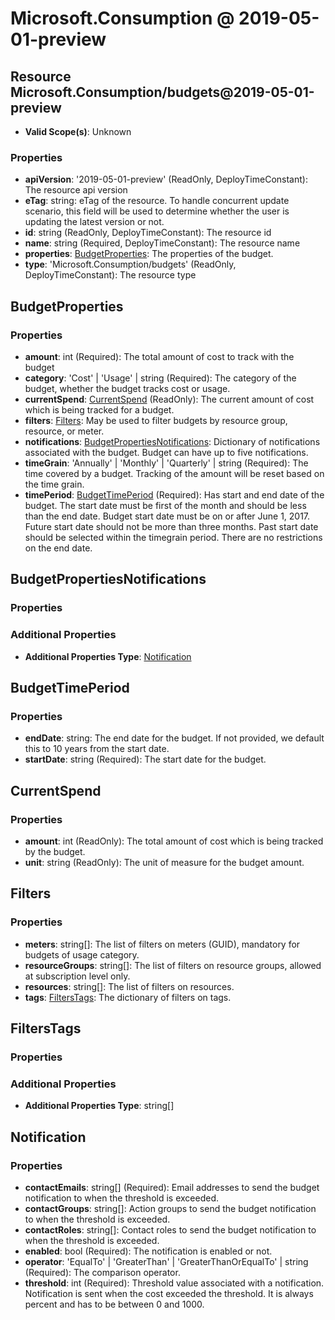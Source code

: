 # Microsoft.Consumption @ 2019-05-01-preview

## Resource Microsoft.Consumption/budgets@2019-05-01-preview
* **Valid Scope(s)**: Unknown
### Properties
* **apiVersion**: '2019-05-01-preview' (ReadOnly, DeployTimeConstant): The resource api version
* **eTag**: string: eTag of the resource. To handle concurrent update scenario, this field will be used to determine whether the user is updating the latest version or not.
* **id**: string (ReadOnly, DeployTimeConstant): The resource id
* **name**: string (Required, DeployTimeConstant): The resource name
* **properties**: [BudgetProperties](#budgetproperties): The properties of the budget.
* **type**: 'Microsoft.Consumption/budgets' (ReadOnly, DeployTimeConstant): The resource type

## BudgetProperties
### Properties
* **amount**: int (Required): The total amount of cost to track with the budget
* **category**: 'Cost' | 'Usage' | string (Required): The category of the budget, whether the budget tracks cost or usage.
* **currentSpend**: [CurrentSpend](#currentspend) (ReadOnly): The current amount of cost which is being tracked for a budget.
* **filters**: [Filters](#filters): May be used to filter budgets by resource group, resource, or meter.
* **notifications**: [BudgetPropertiesNotifications](#budgetpropertiesnotifications): Dictionary of notifications associated with the budget. Budget can have up to five notifications.
* **timeGrain**: 'Annually' | 'Monthly' | 'Quarterly' | string (Required): The time covered by a budget. Tracking of the amount will be reset based on the time grain.
* **timePeriod**: [BudgetTimePeriod](#budgettimeperiod) (Required): Has start and end date of the budget. The start date must be first of the month and should be less than the end date. Budget start date must be on or after June 1, 2017. Future start date should not be more than three months. Past start date should  be selected within the timegrain period. There are no restrictions on the end date.

## BudgetPropertiesNotifications
### Properties
### Additional Properties
* **Additional Properties Type**: [Notification](#notification)

## BudgetTimePeriod
### Properties
* **endDate**: string: The end date for the budget. If not provided, we default this to 10 years from the start date.
* **startDate**: string (Required): The start date for the budget.

## CurrentSpend
### Properties
* **amount**: int (ReadOnly): The total amount of cost which is being tracked by the budget.
* **unit**: string (ReadOnly): The unit of measure for the budget amount.

## Filters
### Properties
* **meters**: string[]: The list of filters on meters (GUID), mandatory for budgets of usage category.
* **resourceGroups**: string[]: The list of filters on resource groups, allowed at subscription level only.
* **resources**: string[]: The list of filters on resources.
* **tags**: [FiltersTags](#filterstags): The dictionary of filters on tags.

## FiltersTags
### Properties
### Additional Properties
* **Additional Properties Type**: string[]

## Notification
### Properties
* **contactEmails**: string[] (Required): Email addresses to send the budget notification to when the threshold is exceeded.
* **contactGroups**: string[]: Action groups to send the budget notification to when the threshold is exceeded.
* **contactRoles**: string[]: Contact roles to send the budget notification to when the threshold is exceeded.
* **enabled**: bool (Required): The notification is enabled or not.
* **operator**: 'EqualTo' | 'GreaterThan' | 'GreaterThanOrEqualTo' | string (Required): The comparison operator.
* **threshold**: int (Required): Threshold value associated with a notification. Notification is sent when the cost exceeded the threshold. It is always percent and has to be between 0 and 1000.

